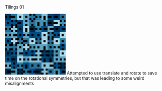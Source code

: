 Tilings 01

<img src="./Tilings_01.png" width="200" alt="Tilings_01.png">
Attempted to use translate and rotate to save time on the rotational symmetries, but that was leading to some weird misalignments
